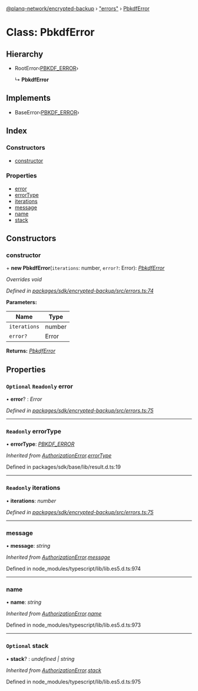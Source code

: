 [@planq-network/encrypted-backup](../README.md) › ["errors"](../modules/_errors_.md) › [PbkdfError](_errors_.pbkdferror.md)

# Class: PbkdfError

## Hierarchy

* RootError‹[PBKDF_ERROR](../enums/_errors_.backuperrortypes.md#pbkdf_error)›

  ↳ **PbkdfError**

## Implements

* BaseError‹[PBKDF_ERROR](../enums/_errors_.backuperrortypes.md#pbkdf_error)›

## Index

### Constructors

* [constructor](_errors_.pbkdferror.md#constructor)

### Properties

* [error](_errors_.pbkdferror.md#optional-readonly-error)
* [errorType](_errors_.pbkdferror.md#readonly-errortype)
* [iterations](_errors_.pbkdferror.md#readonly-iterations)
* [message](_errors_.pbkdferror.md#message)
* [name](_errors_.pbkdferror.md#name)
* [stack](_errors_.pbkdferror.md#optional-stack)

## Constructors

###  constructor

\+ **new PbkdfError**(`iterations`: number, `error?`: Error): *[PbkdfError](_errors_.pbkdferror.md)*

*Overrides void*

*Defined in [packages/sdk/encrypted-backup/src/errors.ts:74](https://github.com/planq-network/planq-sdk/blob/master/packages/sdk/encrypted-backup/src/errors.ts#L74)*

**Parameters:**

Name | Type |
------ | ------ |
`iterations` | number |
`error?` | Error |

**Returns:** *[PbkdfError](_errors_.pbkdferror.md)*

## Properties

### `Optional` `Readonly` error

• **error**? : *Error*

*Defined in [packages/sdk/encrypted-backup/src/errors.ts:75](https://github.com/planq-network/planq-sdk/blob/master/packages/sdk/encrypted-backup/src/errors.ts#L75)*

___

### `Readonly` errorType

• **errorType**: *[PBKDF_ERROR](../enums/_errors_.backuperrortypes.md#pbkdf_error)*

*Inherited from [AuthorizationError](_errors_.authorizationerror.md).[errorType](_errors_.authorizationerror.md#readonly-errortype)*

Defined in packages/sdk/base/lib/result.d.ts:19

___

### `Readonly` iterations

• **iterations**: *number*

*Defined in [packages/sdk/encrypted-backup/src/errors.ts:75](https://github.com/planq-network/planq-sdk/blob/master/packages/sdk/encrypted-backup/src/errors.ts#L75)*

___

###  message

• **message**: *string*

*Inherited from [AuthorizationError](_errors_.authorizationerror.md).[message](_errors_.authorizationerror.md#message)*

Defined in node_modules/typescript/lib/lib.es5.d.ts:974

___

###  name

• **name**: *string*

*Inherited from [AuthorizationError](_errors_.authorizationerror.md).[name](_errors_.authorizationerror.md#name)*

Defined in node_modules/typescript/lib/lib.es5.d.ts:973

___

### `Optional` stack

• **stack**? : *undefined | string*

*Inherited from [AuthorizationError](_errors_.authorizationerror.md).[stack](_errors_.authorizationerror.md#optional-stack)*

Defined in node_modules/typescript/lib/lib.es5.d.ts:975
